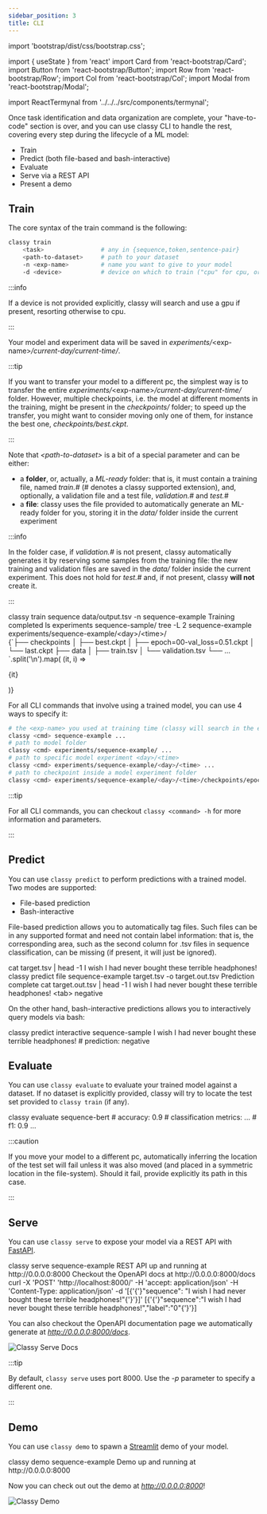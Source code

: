 ```yaml
---
sidebar_position: 3
title: CLI
---
```


import 'bootstrap/dist/css/bootstrap.css';

import { useState } from 'react'
import Card from 'react-bootstrap/Card';
import Button from 'react-bootstrap/Button';
import Row from 'react-bootstrap/Row';
import Col from 'react-bootstrap/Col';
import Modal from 'react-bootstrap/Modal';

import ReactTermynal from '../../../src/components/termynal';

Once task identification and data organization are complete, your "have-to-code" section is over, and you can use classy
CLI to handle the rest, covering every step during the lifecycle of a ML model:
* Train
* Predict (both file-based and bash-interactive)
* Evaluate
* Serve via a REST API
* Present a demo

## Train

The core syntax of the train command is the following:
```bash
classy train 
    <task>                # any in {sequence,token,sentence-pair}
    <path-to-dataset>     # path to your dataset
    -n <exp-name>         # name you want to give to your model
    -d <device>           # device on which to train ("cpu" for cpu, or device number for gpu)
```

:::info

If a device is not provided explicitly, classy will search and use a gpu if present, resorting otherwise to cpu.

:::

Your model and experiment data will be saved in *experiments/*&lt;exp-name&gt;*/current-day/current-time/*.

:::tip

If you want to transfer your model to a different pc, the simplest way is to transfer the entire 
*experiments/*&lt;exp-name&gt;*/current-day/current-time/* folder. However, multiple checkpoints, i.e. the model at different
moments in the training, might be present in the *checkpoints/* folder; to speed up the transfer, you might want to
consider moving only one of them, for instance the best one, *checkpoints/best.ckpt*.

:::

Note that *&lt;path-to-dataset&gt;* is a bit of a special parameter and can be either:
* a **folder**, or, actually, a *ML-ready* folder: that is, it must contain a training file, named *train.#* 
  (# denotes a classy supported extension), and, optionally, a validation file and a test file, *validation.#* and *test.#*
* a **file**: classy uses the file provided to automatically generate an ML-ready folder for you, storing it in the
  *data/* folder inside the current experiment
  
:::info

In the folder case, if *validation.#* is not present, classy automatically generates it by reserving some samples
from the training file: the new training and validation files are saved in the *data/* folder inside the current experiment.
This does not hold for *test.#* and, if not present, classy **will not** create it.

:::

<ReactTermynal>
  <span data-ty="input">classy train sequence data/output.tsv -n sequence-example</span>
  <span data-ty="progress"></span>
  <span data-ty>Training completed</span>
  <span data-ty="input">ls experiments</span>
  <span data-ty>sequence-sample/</span>
  <span data-ty="input">tree -L 2 sequence-example</span>
  <span className="data-ty-treefix" data-ty>experiments/sequence-example/&lt;day&gt;/&lt;time&gt;/
    <div>
        {`├── checkpoints
            │   ├── best.ckpt
            │   ├── epoch=00-val_loss=0.51.ckpt
            │   └── last.ckpt
            ├── data
            │   ├── train.tsv
            │   └── validation.tsv
            └── ...
        `.split('\n').map( (it, i) => <p key={i} style={{lineHeight: "1.0"}}>{it}</p>)}
    </div>
  </span>
</ReactTermynal>

<p />

For all CLI commands that involve using a trained model, you can use 4 ways to specify it:
```bash
# the <exp-name> you used at training time (classy will search in the experiments/ folder and use the latest best.ckpt)
classy <cmd> sequence-example ... 
# path to model folder
classy <cmd> experiments/sequence-example/ ... 
# path to specific model experiment <day>/<time> 
classy <cmd> experiments/sequence-example/<day>/<time> ... 
# path to checkpoint inside a model experiment folder
classy <cmd> experiments/sequence-example/<day>/<time>/checkpoints/epoch=00-val_loss=0.51.ckpt
```

:::tip

For all CLI commands, you can checkout `classy <command> -h` for more information and parameters.

:::

## Predict

You can use `classy predict` to perform predictions with a trained model. Two modes are supported:
* File-based prediction
* Bash-interactive

File-based prediction allows you to automatically tag files. Such files can be in any supported format and need not contain 
label information: that is, the corresponding area, such as the second column for .tsv files in sequence classification, 
can be missing (if present, it will just be ignored).

<ReactTermynal>
  <span data-ty="input">cat target.tsv | head -1</span>
  <span data-ty>I wish I had never bought these terrible headphones!</span>
  <span data-ty="input">classy predict file sequence-example target.tsv -o target.out.tsv</span>
  <span data-ty="progress"></span>
  <span data-ty>Prediction complete</span>
  <span data-ty="input">cat target.out.tsv | head -1</span>
  <span data-ty>I wish I had never bought these terrible headphones! &lt;tab&gt; negative</span>
</ReactTermynal>

<p />

On the other hand, bash-interactive predictions allows you to interactively query models via bash:

<ReactTermynal>
  <span data-ty="input">classy predict interactive sequence-sample</span>
  <span data-ty="input" data-ty-prompt="Enter sequence text: ">I wish I had never bought these terrible headphones!</span>
  <span data-ty data-ty-start-delay="2000">  # prediction: negative</span>
  <span data-ty data-ty-prompt="Enter sequence text: "></span>
</ReactTermynal>

<p />

## Evaluate

You can use `classy evaluate` to evaluate your trained model against a dataset. If no dataset is explicitly
provided, classy will try to locate the test set provided to `classy train` (if any).

<ReactTermynal>
  <span data-ty="input">classy evaluate sequence-bert</span>
  <span data-ty="progress"></span>
  <span data-ty># accuracy: 0.9</span>
  <span data-ty># classification metrics:</span>
  <span data-ty>...</span>
  <span data-ty>    # f1: 0.9</span>
  <span data-ty>...</span>
</ReactTermynal>

<p />

:::caution

If you move your model to a different pc, automatically inferring the location of the test set will fail 
unless it was also moved (and placed in a symmetric location in the file-system). Should it fail, provide
explicitly its path in this case.

:::

## Serve

You can use `classy serve` to expose your model via a REST API with [FastAPI](https://fastapi.tiangolo.com/).

<ReactTermynal>
  <span data-ty="input">classy serve sequence-example</span>
  <span data-ty data-ty-start-delay="2000">REST API up and running at http://0.0.0.0:8000</span>
  <span data-ty>Checkout the OpenAPI docs at http://0.0.0.0:8000/docs</span>
  <span data-ty="input">curl -X 'POST' 'http://localhost:8000/' -H 'accept: application/json' -H 'Content-Type: application/json' -d '[{'{'}"sequence": "I wish I had never bought these terrible headphones!"{'}'}]'</span>
  <span data-ty data-ty-start-delay="2000">[{'{'}"sequence":"I wish I had never bought these terrible headphones!","label":"0"{'}'}]</span>
</ReactTermynal>

<p />

You can also checkout the OpenAPI documentation page we automatically generate at *http://0.0.0.0:8000/docs*.

![Classy Serve Docs](/img/intro/serve-docs.png)

:::tip

By default, `classy serve` uses port 8000. Use the *-p* parameter to specify a different one.

:::

## Demo

You can use `classy demo` to spawn a [Streamlit](https://streamlit.io/) demo of your model.

<ReactTermynal>
  <span data-ty="input">classy demo sequence-example</span>
  <span data-ty data-ty-start-delay="2000">Demo up and running at http://0.0.0.0:8000</span>
</ReactTermynal>

<p />

Now you can check out out the demo at *http://0.0.0.0:8000*!

![Classy Demo](/img/intro/demo.png)

